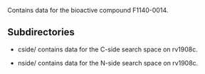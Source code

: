 Contains data for the bioactive compound F1140-0014.

## Subdirectories

- cside/ contains data for the C-side search space on rv1908c.

- nside/ contains data for the N-side search space on rv1908c.

